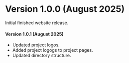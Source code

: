 # Version 1.0.0 (August 2025)

Initial finished website release.

#### Version 1.0.1 (August 2025)

 - Updated project logos.
 - Added project logogs to project pages.
 - Updated directory structure.